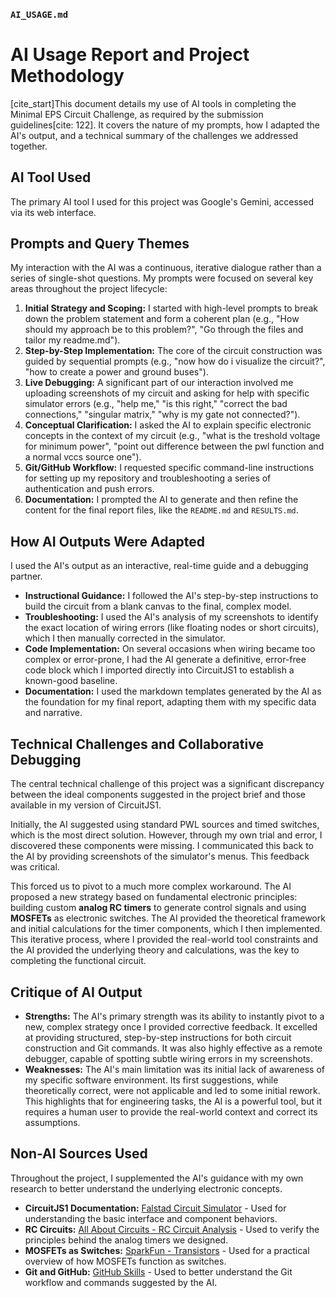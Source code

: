 
### **`AI_USAGE.md`**

# AI Usage Report and Project Methodology

[cite\_start]This document details my use of AI tools in completing the Minimal EPS Circuit Challenge, as required by the submission guidelines[cite: 122]. It covers the nature of my prompts, how I adapted the AI's output, and a technical summary of the challenges we addressed together.

## AI Tool Used

The primary AI tool I used for this project was Google's Gemini, accessed via its web interface.

## Prompts and Query Themes

My interaction with the AI was a continuous, iterative dialogue rather than a series of single-shot questions. My prompts were focused on several key areas throughout the project lifecycle:

1.  **Initial Strategy and Scoping:** I started with high-level prompts to break down the problem statement and form a coherent plan (e.g., "How should my approach be to this problem?", "Go through the files and tailor my readme.md").
2.  **Step-by-Step Implementation:** The core of the circuit construction was guided by sequential prompts (e.g., "now how do i visualize the circuit?", "how to create a power and ground buses").
3.  **Live Debugging:** A significant part of our interaction involved me uploading screenshots of my circuit and asking for help with specific simulator errors (e.g., "help me," "is this right," "correct the bad connections," "singular matrix," "why is my gate not connected?").
4.  **Conceptual Clarification:** I asked the AI to explain specific electronic concepts in the context of my circuit (e.g., "what is the treshold voltage for minimum power", "point out difference between the pwl function and a normal vccs source one").
5.  **Git/GitHub Workflow:** I requested specific command-line instructions for setting up my repository and troubleshooting a series of authentication and push errors.
6.  **Documentation:** I prompted the AI to generate and then refine the content for the final report files, like the `README.md` and `RESULTS.md`.

## How AI Outputs Were Adapted

I used the AI's output as an interactive, real-time guide and a debugging partner.

  * **Instructional Guidance:** I followed the AI's step-by-step instructions to build the circuit from a blank canvas to the final, complex model.
  * **Troubleshooting:** I used the AI's analysis of my screenshots to identify the exact location of wiring errors (like floating nodes or short circuits), which I then manually corrected in the simulator.
  * **Code Implementation:** On several occasions when wiring became too complex or error-prone, I had the AI generate a definitive, error-free code block which I imported directly into CircuitJS1 to establish a known-good baseline.
  * **Documentation:** I used the markdown templates generated by the AI as the foundation for my final report, adapting them with my specific data and narrative.

## Technical Challenges and Collaborative Debugging

The central technical challenge of this project was a significant discrepancy between the ideal components suggested in the project brief and those available in my version of CircuitJS1.

Initially, the AI suggested using standard PWL sources and timed switches, which is the most direct solution. However, through my own trial and error, I discovered these components were missing. I communicated this back to the AI by providing screenshots of the simulator's menus. This feedback was critical.

This forced us to pivot to a much more complex workaround. The AI proposed a new strategy based on fundamental electronic principles: building custom **analog RC timers** to generate control signals and using **MOSFETs** as electronic switches. The AI provided the theoretical framework and initial calculations for the timer components, which I then implemented. This iterative process, where I provided the real-world tool constraints and the AI provided the underlying theory and calculations, was the key to completing the functional circuit.

## Critique of AI Output

  * **Strengths:** The AI's primary strength was its ability to instantly pivot to a new, complex strategy once I provided corrective feedback. It excelled at providing structured, step-by-step instructions for both circuit construction and Git commands. It was also highly effective as a remote debugger, capable of spotting subtle wiring errors in my screenshots.
  * **Weaknesses:** The AI's main limitation was its initial lack of awareness of my specific software environment. Its first suggestions, while theoretically correct, were not applicable and led to some initial rework. This highlights that for engineering tasks, the AI is a powerful tool, but it requires a human user to provide the real-world context and correct its assumptions.

## Non-AI Sources Used

Throughout the project, I supplemented the AI's guidance with my own research to better understand the underlying electronic concepts.

  * **CircuitJS1 Documentation:** [Falstad Circuit Simulator](https://www.falstad.com/circuit/circuitjs.html) - Used for understanding the basic interface and component behaviors.
  * **RC Circuits:** [All About Circuits - RC Circuit Analysis](https://www.google.com/search?q=https://www.allaboutcircuits.com/textbook/direct-current/chpt-10/resistor-capacitor-rc-circuits/) - Used to verify the principles behind the analog timers we designed.
  * **MOSFETs as Switches:** [SparkFun - Transistors](https://learn.sparkfun.com/tutorials/transistors/applications-i-switches) - Used for a practical overview of how MOSFETs function as switches.
  * **Git and GitHub:** [GitHub Skills](https://skills.github.com/) - Used to better understand the Git workflow and commands suggested by the AI.

